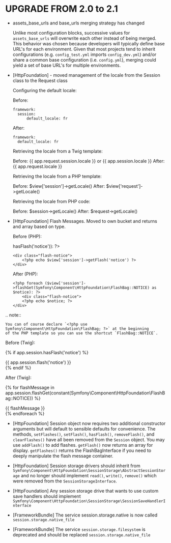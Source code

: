 UPGRADE FROM 2.0 to 2.1
=======================

* assets_base_urls and base_urls merging strategy has changed

  Unlike most configuration blocks, successive values for
  ``assets_base_urls`` will overwrite each other instead of being merged.
  This behavior was chosen because developers will typically define base
  URL's for each environment. Given that most projects tend to inherit
  configurations (e.g. ``config_test.yml`` imports ``config_dev.yml``)
  and/or share a common base configuration (i.e. ``config.yml``), merging
  could yield a set of base URL's for multiple environments.

* [HttpFoundation] - moved management of the locale from the Session class to the Request class

  Configuring the default locale:

  Before:

      framework:
        session:
            default_locale: fr

  After:

      framework:
        default_locale: fr

  Retrieving the locale from a Twig template:

  Before: {{ app.request.session.locale }} or {{ app.session.locale }}
  After: {{ app.request.locale }}

  Retrieving the locale from a PHP template:

  Before: $view['session']->getLocale()
  After: $view['request']->getLocale()

  Retrieving the locale from PHP code:

  Before: $session->getLocale()
  After: $request->getLocale()

* [HttpFoundation] Flash Messages.  Moved to own bucket and returns and array based on type.

  Before (PHP):

  <?php if ($view['session']->hasFlash('notice')): ?>
      <div class="flash-notice">
          <?php echo $view['session']->getFlash('notice') ?>
      </div>
  <?php endif; ?>

  After (PHP):

      <?php foreach ($view['session']->flashGet(Symfony\Component\HttpFoundation\FlashBag::NOTICE) as $notice): ?>
          <div class="flash-notice">
          <?php echo $notice; ?>
      </div>
  <?php endforeach; ?>

.. note::

    You can of course declare `<?php use Symfony\Component\HttpFoundation\FlashBag; ?>` at the beginning
    of the PHP template so you can use the shortcut `FlashBag::NOTICE`.

  Before (Twig):

  {% if app.session.hasFlash('notice') %}
      <div class="flash-notice">
          {{ app.session.flash('notice') }}
      </div>
  {% endif %}

  After (Twig):

  {% for flashMessage in app.session.flashGet(constant(Symfony\Component\HttpFoundation\FlashBag::NOTICE)) %}
      <div class="flash-notice">
          {{ flashMessage }}
      </div>
  {% endforeach %}

* [HttpFoundation] Session object now requires two additional constructor arguments but will default to
                   sensible defaults for convenience.  The methods, `setFlashes()`, `setFlash()`, `hasFlash()`,
                   `removeFlash()`, and `clearFlashes()` have all been removed from the `Session` object.
                   You may use `addFlash()` to add flashes.  `getFlash()` now returns an array for display.
                   `getFlashes()` returns the FlashBagInterface if you need to deeply manipulate the flash message
                   container.

* [HttpFoundation] Session storage drivers should inherit from
                   `Symfony\Component\HttpFoundation\SessionStorage\AbstractSessionStorage`
                   and no longer should implement `read()`, `write()`, `remove()` which were removed from the
                   `SessionStorageInterface`.

* [HttpFoundation] Any session storage drive that wants to use custom save handlers should
                   implement `Symfony\Component\HttpFoundation\SessionStorage\SessionSaveHandlerInterface`

* [FrameworkBundle] The service session.storage.native is now called `session.storage.native_file`

* [FrameworkBundle] The service `session.storage.filesystem` is deprecated and should be replaced
                    `session.storage.native_file`

